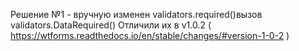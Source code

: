 Решение №1 - вручную изменен validators.required()вызов validators.DataRequired() Отличили их в v1.0.2 ( https://wtforms.readthedocs.io/en/stable/changes/#version-1-0-2 )
